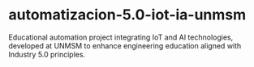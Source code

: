 # automatizacion-5.0-iot-ia-unmsm
Educational automation project integrating IoT and AI technologies, developed at UNMSM to enhance engineering education aligned with Industry 5.0 principles.
